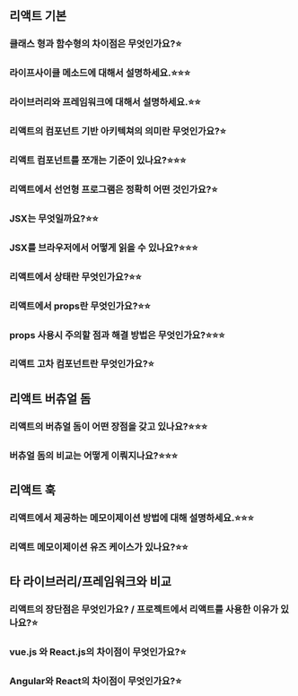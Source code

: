 ## **리액트 기본**

### **클래스 형과 함수형의 차이점은 무엇인가요?⭐️**

### **라이프사이클 메소드에 대해서 설명하세요.⭐️⭐️⭐️**

### **라이브러리와 프레임워크에 대해서 설명하세요.⭐️⭐️**

### **리액트의 컴포넌트 기반 아키텍쳐의 의미란 무엇인가요?⭐️**

### **리액트 컴포넌트를 쪼개는 기준이 있나요?⭐️⭐️⭐️**

### **리액트에서 선언형 프로그램은 정확히 어떤 것인가요?⭐️**

### **JSX는 무엇일까요?⭐️⭐️**

### **JSX를 브라우저에서 어떻게 읽을 수 있나요?⭐️⭐️⭐️**

### **리액트에서 상태란 무엇인가요?⭐️⭐️**

### **리액트에서 props란 무엇인가요?⭐️⭐️**

### **props 사용시 주의할 점과 해결 방법은 무엇인가요?⭐️⭐️⭐️**

### **리액트 고차 컴포넌트란 무엇인가요?⭐️**

## **리액트 버츄얼 돔**

### **리액트의 버츄얼 돔이 어떤 장점을 갖고 있나요?⭐️⭐️⭐️**

### **버츄얼 돔의 비교는 어떻게 이뤄지나요?⭐️⭐️⭐️**

## **리액트 훅**

### **리액트에서 제공하는 메모이제이션 방법에 대해 설명하세요.⭐️⭐️⭐️**

### **리액트 메모이제이션 유즈 케이스가 있나요?⭐️⭐️**

## **타 라이브러리/프레임워크와 비교**

### **리액트의 장단점은 무엇인가요? / 프로젝트에서 리액트를 사용한 이유가 있나요?⭐️**

### **vue.js 와 React.js의 차이점이 무엇인가요?⭐️**

### **Angular와 React의 차이점이 무엇인가요?⭐️**
